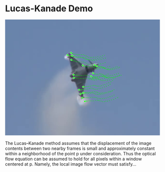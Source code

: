 # Lucas-Kanade Demo

![tracking](https://raw.githubusercontent.com/bkornel/lk_demo/master/demo.png)

The Lucas–Kanade method assumes that the displacement of the image contents between two nearby frames is small and approximately constant within a neighborhood of the point p under consideration. Thus the optical flow equation can be assumed to hold for all pixels within a window centered at p. Namely, the local image flow vector must satisfy...
